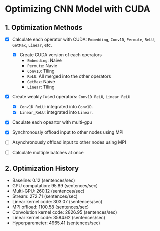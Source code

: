 # Optimizing CNN Model with CUDA

## 1. Optimization Methods

-   [x] Calculate each operator with CUDA: `Embedding`, `Conv1D`, `Permute`, `ReLU`, `GetMax`, `Linear`, etc.

    -   [x] Create CUDA version of each operators
        -   `Embedding`: Naive
        -   `Permute`: Navie
        -   `Conv1D`: Tiling
        -   `ReLU`: All merged into the other operators
        -   `GetMax`: Naive
        -   `Linear`: Tiling

-   [x] Create weakly fused operators: `Conv1D_ReLU`, `Linear_ReLU`

    -   [x] `Conv1D_ReLU`: integrated into `Conv1D`.
    -   [x] `Linear_ReLU`: integrated into `Linear`.

-   [x] Caculate each opeartor with multi-gpu
-   [x] Synchronously offload input to other nodes using MPI
-   [ ] Asynchronously offload input to other nodes using MPI
-   [ ] Calculate multiple batches at once
        
## 2. Optimization History

-   Baseline: 0.12 (sentences/sec)
-   GPU computation: 95.89 (sentences/sec)
-   Multi-GPU: 260.12 (sentences/sec)
-   Stream: 272.71 (sentences/sec)
-   Linear kernel code: 303.07 (sentences/sec)
-   MPI offload: 1100.58 (sentences/sec)
-   Convolution kernel code: 2826.95 (sentences/sec)
-   Linear kernel code: 3584.62 (sentences/sec)
-   Hyperparemeter: 4965.41 (sentences/sec)
